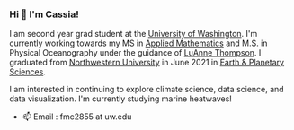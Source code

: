 ### Hi 👋 I'm Cassia!

I am second year grad student at the [University of Washington](https://www.washington.edu/). I'm currently working towards my MS in [Applied Mathematics](https://amath.washington.edu/) and M.S. in Physical Oceanography under the guidance of [LuAnne Thompson](https://www.ocean.washington.edu/home/LuAnne_Thompson). I graduated from [Northwestern University](https://www.northwestern.edu/) in June 2021 in [Earth & Planetary Sciences](https://www.earth.northwestern.edu/).

I am interested in continuing to explore climate science, data science, and data visualization. I'm currently studying marine heatwaves!

- 📫 Email : fmc2855 at uw.edu
